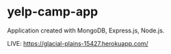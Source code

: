 # yelp-camp-app
Application created with MongoDB, Express.js, Node.js.

LIVE: https://glacial-plains-15427.herokuapp.com/
